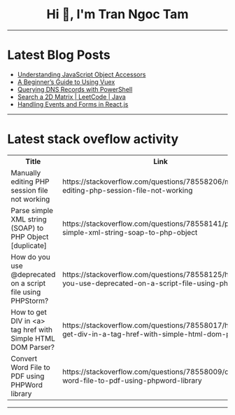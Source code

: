 <h1 align="center">Hi 👋, I'm Tran Ngoc Tam</h1>

---

# Latest Blog Posts 
<!-- BLOG-POST-LIST:START -->
- [Understanding JavaScript Object Accessors](https://dev.to/jps27cse/understanding-javascript-object-accessors-3i25)
- [A Beginner’s Guide to Using Vuex](https://dev.to/delia_code/a-beginners-guide-to-using-vuex-4egh)
- [Querying DNS Records with PowerShell](https://dev.to/techielass/querying-dns-records-with-powershell-35pp)
- [Search a 2D Matrix | LeetCode | Java](https://dev.to/tanujav/search-a-2d-matrix-leetcode-java-1e1n)
- [Handling Events and Forms in React.js](https://dev.to/erasmuskotoka/handling-events-and-forms-in-reactjs-4mm9)
<!-- BLOG-POST-LIST:END -->

---

# Latest stack oveflow activity
<table>
  <tr><th>Title</th><th>Link</th></tr>
  <!-- STACKOVERFLOW:START --><tr><td>Manually editing PHP session file not working</td><td>https://stackoverflow.com/questions/78558206/manually-editing-php-session-file-not-working</td></tr><tr><td>Parse simple XML string &lpar;SOAP&rpar; to PHP Object [duplicate]</td><td>https://stackoverflow.com/questions/78558141/parse-simple-xml-string-soap-to-php-object</td></tr><tr><td>How do you use @deprecated on a script file using PHPStorm?</td><td>https://stackoverflow.com/questions/78558125/how-do-you-use-deprecated-on-a-script-file-using-phpstorm</td></tr><tr><td>How to get DIV in &lt;a&gt; tag href with Simple HTML DOM Parser?</td><td>https://stackoverflow.com/questions/78558017/how-to-get-div-in-a-tag-href-with-simple-html-dom-parser</td></tr><tr><td>Convert Word File to PDF using PHPWord library</td><td>https://stackoverflow.com/questions/78558009/convert-word-file-to-pdf-using-phpword-library</td></tr><!-- STACKOVERFLOW:END -->
</table>

---


